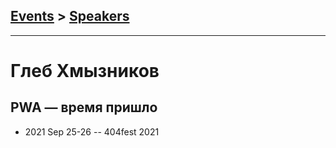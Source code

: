 ## [Events](../README.md) > [Speakers](../speakers.md)
---

# Глеб Хмызников

## PWA — время пришло
- 2021 Sep 25-26 -- 404fest 2021    
